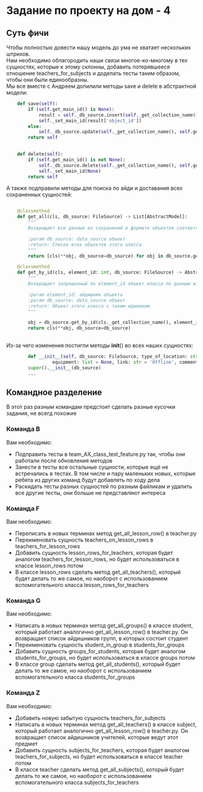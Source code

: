 # Задание по проекту на дом - 4

## Суть фичи

Чтобы полностью довести нашу модель до ума не хватает нескольких штрихов.  
Нам необходимо облагородить наши связи многое-ко-многому в тех сущностях, которые к этому склонны, добавить потерявшееся отношение teachers_for_subjects и доделать тесты таким образом, чтобы они были единообразны.  
Мы все вместе с Андреем допилили методы save и delete в абстрактной модели:
```python
    def save(self):
        if (self.get_main_id() is None):
            result = self._db_source.insert(self._get_collection_name(), self.__dict__())
            self._set_main_id(result['object_id'])
        else:
            self._db_source.update(self._get_collection_name(), self.get_main_id(), self.__dict__())
        return self
    

    def delete(self):
        if (self.get_main_id() is not None):
            self._db_source.delete(self._get_collection_name(), self.get_main_id())
            self._set_main_id(None)
        return self
```

А также подправили методы для поиска по айди и доставания всех сохраненных сущностей:
```python

    @classmethod
    def get_all(cls, db_source: FileSource) -> List[AbstractModel]:
        """
        Возвращает все данные из сохранений в формате объектов соответствующих классов

        :param db_source: data_source объект
        :return: Список всех объектов этого класса
        """
        return [cls(**obj, db_source=db_source) for obj in db_source.get_all(cls._get_collection_name())]

    @classmethod
    def get_by_id(cls, element_id: int, db_source: FileSource) -> AbstractModel:
        """
        Возвращает запрошенный по element_id объект класса по данным из сохранений

        :param element_id: айдишник объекта
        :param db_source: data_source объект
        :return: Объект этого класса с таким идшником
        """

        obj = db_source.get_by_id(cls._get_collection_name(), element_id)
        return cls(**obj, db_source=db_source)
    
```

Из-за чего изменения постигли методы __init__() во всех наших сущностях:

```python
        def __init__(self, db_source: FileSource, type_of_location: str, object_id: int = None, location_desc: str = None, profile: str = None,
                 equipment: list = None, link: str = 'Offline', comment: str = ''):
        super().__init__(db_source)
        ...
```

## Командное разделение
В этот раз разным командам предстоит сделать разные кусочки задания, не всегд похожие

### Команда В
Вам необходимо: 
* Подправить тесты в team_AX_class_test_feature.py так, чтобы они работали после обновления методов
* Занести в тесты все остальные сущности, которые ещё не встречались в тестах. В том числе и пару маленьких новых, которые ребята из других команд будут добавлять по ходу дела
* Раскидать тесты разных сущностей по разным файликам и удалить все другие тесты, они больше не представляют интереса

### Команда F
Вам необходимо:
* Переписать в новых терминах метод get_all_lesson_row() в teacher.py
* Переименовать сущность teachers_on_lesson_rows в teachers_for_lesson_rows
* Добавить сущность lesson_rows_for_teachers, которая будет аналогом teachers_for_lesson_rows, но будет использоваться в классе lesson_rows потом
* В классе lesson_rows сделать метод get_all_teachers(), который будет делать то же самое, но наоборот с использованием вспомогательного класса lesson_rows_for_teachers

### Команда G
Вам необходимо:
* Написать в новых терминах метод get_all_groups() в классе student, который работает аналогично get_all_lesson_row() в teacher.py. Он возвращает список айдишников групп, в которых состоит студент
* Переименовать сущность student_in_group в students_for_groups
* Добавить сущность groups_for_students, которая будет аналогом students_for_groups, но будет использоваться в классе groups потом
* В классе group сделать метод get_all_students(), который будет делать то же самое, но наоборот с использованием вспомогательного класса students_for_groups

### Команда Z
Вам необходимо:
* Добавить новую забытую сущность teachers_for_subjects
* Написать в новых терминах метод get_all_teachers() в классе subject, который работает аналогично get_all_lesson_row() в teacher.py. Он возвращает список айдишников учителей, которые ведут этот предмет
* Добавить сущность subjects_for_teachers, которая будет аналогом teachers_for_subjects, но будет использоваться в классе teacher потом
* В классе teacher сделать метод get_all_subjects(), который будет делать то же самое, но наоборот с использованием вспомогательного класса subjects_for_teachers

